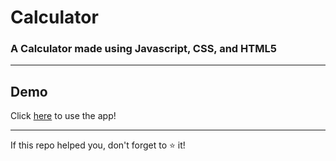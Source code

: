 # Calculator

### A Calculator made using Javascript, CSS, and HTML5

---

## Demo

Click [here](https://rhamzax.github.io/calculator/) to use the app!

---

If this repo helped you, don't forget to ⭐ it!
